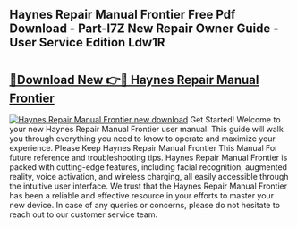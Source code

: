 ## Haynes Repair Manual Frontier Free Pdf Download - Part-I7Z New Repair Owner Guide - User Service Edition Ldw1R

# <h2><a href="http://bc59193.oget.top/?id=Haynes+Repair+Manual+Frontier">🔗Download New 👉🔴 Haynes Repair Manual Frontier</a></h2>

[![Haynes Repair Manual Frontier new download](https://i.imgur.com/5g1atiW.png)](http://bc59193.oget.top/?id=Haynes+Repair+Manual+Frontier)
Get Started! Welcome to your new Haynes Repair Manual Frontier user manual. This guide will walk you through everything you need to know to operate and maximize your experience. Please Keep Haynes Repair Manual Frontier This Manual For future reference and troubleshooting tips. Haynes Repair Manual Frontier is packed with cutting-edge features, including facial recognition, augmented reality, voice activation, and wireless charging, all easily accessible through the intuitive user interface. We trust that the Haynes Repair Manual Frontier has been a reliable and effective resource in your efforts to master your new device. In case of any queries or concerns, please do not hesitate to reach out to our customer service team.

